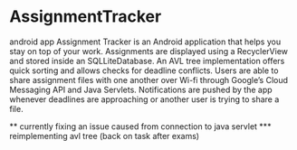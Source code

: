 # AssignmentTracker
android app
Assignment Tracker is an Android application that helps you stay on top of your work. Assignments are displayed using a RecyclerView and stored inside an SQLLiteDatabase. An AVL tree implementation offers quick sorting and allows checks for deadline conflicts. Users are able to share assignment files with one another over Wi-fi through Google’s Cloud Messaging API and Java Servlets. Notifications are pushed by the app whenever deadlines are approaching or another user is trying to share a file.


** currently fixing an issue caused from connection to java servlet
*** reimplementing avl tree (back on task after exams)
